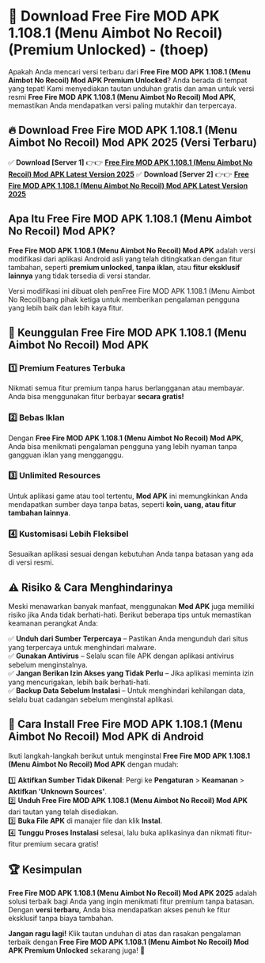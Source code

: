

# 🎯 Download Free Fire MOD APK 1.108.1 (Menu Aimbot No Recoil) (Premium Unlocked) -  (thoep) 

Apakah Anda mencari versi terbaru dari **Free Fire MOD APK 1.108.1 (Menu Aimbot No Recoil) Mod APK Premium Unlocked**? Anda berada di tempat yang tepat! Kami menyediakan tautan unduhan gratis dan aman untuk versi resmi **Free Fire MOD APK 1.108.1 (Menu Aimbot No Recoil) Mod APK**, memastikan Anda mendapatkan versi paling mutakhir dan terpercaya.

## 🔥 Download Free Fire MOD APK 1.108.1 (Menu Aimbot No Recoil) Mod APK 2025 (Versi Terbaru)

✅ **Download [Server 1]** 👉👉 [**Free Fire MOD APK 1.108.1 (Menu Aimbot No Recoil) Mod APK Latest Version 2025**](https://apkcomod.com?title=Free_Fire_MOD_APK_1.108.1_(Menu_Aimbot_No_Recoil))  
✅ **Download [Server 2]** 👉👉 [**Free Fire MOD APK 1.108.1 (Menu Aimbot No Recoil) Mod APK Latest Version 2025**](https://apkcomod.com?title=Free_Fire_MOD_APK_1.108.1_(Menu_Aimbot_No_Recoil))  

## Apa Itu Free Fire MOD APK 1.108.1 (Menu Aimbot No Recoil) Mod APK?

**Free Fire MOD APK 1.108.1 (Menu Aimbot No Recoil) Mod APK** adalah versi modifikasi dari aplikasi Android asli yang telah ditingkatkan dengan fitur tambahan, seperti **premium unlocked**, **tanpa iklan**, atau **fitur eksklusif lainnya** yang tidak tersedia di versi standar.

Versi modifikasi ini dibuat oleh penFree Fire MOD APK 1.108.1 (Menu Aimbot No Recoil)bang pihak ketiga untuk memberikan pengalaman pengguna yang lebih baik dan lebih kaya fitur.

## 🎯 Keunggulan Free Fire MOD APK 1.108.1 (Menu Aimbot No Recoil) Mod APK

### 1️⃣ Premium Features Terbuka
Nikmati semua fitur premium tanpa harus berlangganan atau membayar. Anda bisa menggunakan fitur berbayar **secara gratis!**

### 2️⃣ Bebas Iklan
Dengan **Free Fire MOD APK 1.108.1 (Menu Aimbot No Recoil) Mod APK**, Anda bisa menikmati pengalaman pengguna yang lebih nyaman tanpa gangguan iklan yang mengganggu.

### 3️⃣ Unlimited Resources
Untuk aplikasi game atau tool tertentu, **Mod APK** ini memungkinkan Anda mendapatkan sumber daya tanpa batas, seperti **koin, uang, atau fitur tambahan lainnya**.

### 4️⃣ Kustomisasi Lebih Fleksibel
Sesuaikan aplikasi sesuai dengan kebutuhan Anda tanpa batasan yang ada di versi resmi.

## ⚠️ Risiko & Cara Menghindarinya

Meski menawarkan banyak manfaat, menggunakan **Mod APK** juga memiliki risiko jika Anda tidak berhati-hati. Berikut beberapa tips untuk memastikan keamanan perangkat Anda:

✅ **Unduh dari Sumber Terpercaya** – Pastikan Anda mengunduh dari situs yang terpercaya untuk menghindari malware.  
✅ **Gunakan Antivirus** – Selalu scan file APK dengan aplikasi antivirus sebelum menginstalnya.  
✅ **Jangan Berikan Izin Akses yang Tidak Perlu** – Jika aplikasi meminta izin yang mencurigakan, lebih baik berhati-hati.  
✅ **Backup Data Sebelum Instalasi** – Untuk menghindari kehilangan data, selalu buat cadangan sebelum menginstal aplikasi.

## 📌 Cara Install Free Fire MOD APK 1.108.1 (Menu Aimbot No Recoil) Mod APK di Android

Ikuti langkah-langkah berikut untuk menginstal **Free Fire MOD APK 1.108.1 (Menu Aimbot No Recoil) Mod APK** dengan mudah:

1️⃣ **Aktifkan Sumber Tidak Dikenal**: Pergi ke **Pengaturan** > **Keamanan** > **Aktifkan 'Unknown Sources'**.  
2️⃣ **Unduh Free Fire MOD APK 1.108.1 (Menu Aimbot No Recoil) Mod APK** dari tautan yang telah disediakan.  
3️⃣ **Buka File APK** di manajer file dan klik **Instal**.  
4️⃣ **Tunggu Proses Instalasi** selesai, lalu buka aplikasinya dan nikmati fitur-fitur premium secara gratis!

## 🏆 Kesimpulan

**Free Fire MOD APK 1.108.1 (Menu Aimbot No Recoil) Mod APK 2025** adalah solusi terbaik bagi Anda yang ingin menikmati fitur premium tanpa batasan. Dengan **versi terbaru**, Anda bisa mendapatkan akses penuh ke fitur eksklusif tanpa biaya tambahan.

**Jangan ragu lagi!** Klik tautan unduhan di atas dan rasakan pengalaman terbaik dengan **Free Fire MOD APK 1.108.1 (Menu Aimbot No Recoil) Mod APK Premium Unlocked** sekarang juga! 🚀

